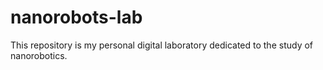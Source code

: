 # nanorobots-lab
This repository is my personal digital laboratory dedicated to the study of nanorobotics.
